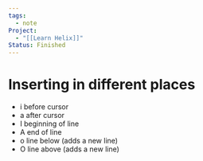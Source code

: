 ```yaml
---
tags:
  - note
Project:
  - "[[Learn Helix]]"
Status: Finished
---
```

# Inserting in different places
- i before cursor
- a after cursor
- I beginning of line
- A end of line
- o line below (adds a new line)
- O line above (adds a new line)